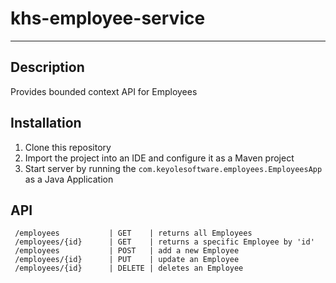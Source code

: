 
# khs-employee-service 
------------------- 

Description
-----------
Provides bounded context API for Employees 

Installation
------------

1. Clone this repository
2. Import the project into an IDE and configure it as a Maven project
3. Start server by running the `com.keyolesoftware.employees.EmployeesApp` as a Java Application

API
---
     /employees           | GET    | returns all Employees
     /employees/{id}      | GET    | returns a specific Employee by 'id'
     /employees           | POST   | add a new Employee 
     /employees/{id}      | PUT    | update an Employee
     /employees/{id}      | DELETE | deletes an Employee

